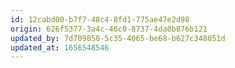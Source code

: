 ```yaml
---
id: 12cabd00-b7f7-48c4-8fd1-775ae47e2d98
origin: 626f5377-3a4c-46c0-8737-4da0b876b121
updated_by: 7d709850-5c35-4065-be68-b627c348051d
updated_at: 1656548546
---
```

